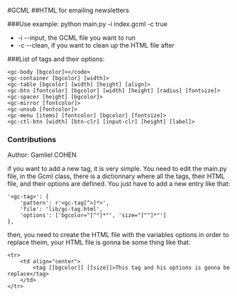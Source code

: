 
#GCML
##HTML for emailing newsletters

###Use example:
	python main.py -i index.gcml -c true

* -i --input, the GCML file you want to run
* -c --clean, if you want to clean up the HTML file after

###List of tags and their options:

	<gc-body [bgcolor]></code>
	<gc-container [bgcolor] [width]>
	<gc-table [bgcolor] [width] [height] [align]>
	<gc-btn [fontcolor] [bgcolor] [width] [height] [radius] [fontsize]>
	<gc-spacer [height] [bgcolor]>
	<gc-mirror [fontcolor]>
	<gc-unsub [fontcolor]>
	<gc-menu [items] [fontcolor] [bgcolor] [fontsize]>
	<gc-ctl-btn [width] [btn-clr] [input-clr] [height] [label]>

### Contributions
Author: Gamliel COHEN

if you want to add a new tag, it is very simple.
You need to edit the main.py file, in the Gcml class,
there is a dictionnary where all the tags, their HTML file,
and their options are defined. You just have to add a new entry like that:

	'<gc-tag>': {
		'pattern': r'<gc-tag[^>]*>',
		'file': 'lib/gc-tag.html',
		'options': ['bgcolor="[^"]*"', 'size="[^"]*"']
	},

then, you need to create the HTML file with the variables
options in order to replace theim, your HTML file is gonna be some thing like that:

	<tr>
		<td align="center">
			<tag [[bgcolor]] [[size]]>This tag and his options is gonna be replace</tag>
		</td>
	</tr>
